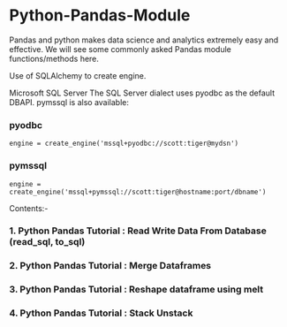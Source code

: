 # Python-Pandas-Module
Pandas and python makes data science and analytics extremely easy and effective. We will see some commonly asked Pandas module functions/methods here.

Use of SQLAlchemy to create engine.

Microsoft SQL Server
The SQL Server dialect uses pyodbc as the default DBAPI. pymssql is also available:

   ### pyodbc
    engine = create_engine('mssql+pyodbc://scott:tiger@mydsn')

   ### pymssql
    engine = create_engine('mssql+pymssql://scott:tiger@hostname:port/dbname')

Contents:-
### 1. Python Pandas Tutorial : Read Write Data From Database (read_sql, to_sql)
### 2. Python Pandas Tutorial : Merge Dataframes
### 3. Python Pandas Tutorial : Reshape dataframe using melt
### 4. Python Pandas Tutorial : Stack Unstack
